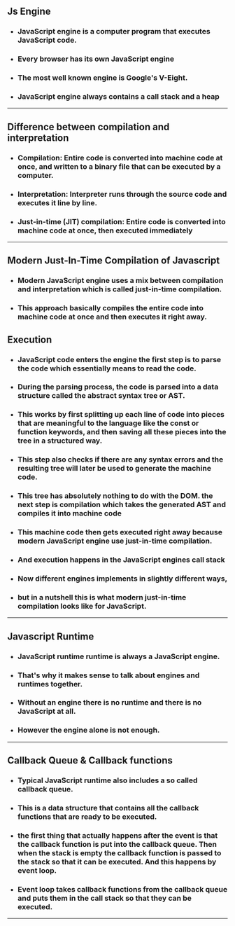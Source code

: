 ## Js Engine
* ### JavaScript engine is a computer program that executes JavaScript code.
* ### Every browser has its own JavaScript engine
* ### The most well known engine is Google's V-Eight.

* ### JavaScript engine always contains a call stack and a heap
---
## Difference between compilation and interpretation
* ### **Compilation**: Entire code is converted into machine code at once, and written to a binary file that can be executed by a computer.

* ### **Interpretation**: Interpreter runs through the source code and executes it line by line.

* ### **Just-in-time (JIT) compilation**: Entire code is converted into machine code at once, then executed immediately
---

## Modern Just-In-Time Compilation of Javascript

* ### Modern JavaScript engine uses a mix between compilation and interpretation which is called just-in-time compilation.
* ### This approach basically compiles the entire code into machine code at once and then executes it right away.

## Execution
* ### JavaScript code enters the engine the first step is to parse the code which essentially means to read the code.

* ### During the parsing process, the code is parsed into a data structure called the abstract syntax tree or AST.

* ### This works by first splitting up each line of code into pieces that are meaningful to the language like the const or function keywords, and then saving all these pieces into the tree in a structured way.

* ### This step also checks if there are any syntax errors and the resulting tree will later be used to generate the machine code.

* ### This tree has absolutely nothing to do with the DOM. the next step is compilation which takes the generated AST and compiles it into machine code

* ### This machine code then gets executed right away because modern JavaScript engine use just-in-time compilation.
* ### And execution happens in the JavaScript engines call stack

* ### Now different engines implements in slightly different ways,
* ### but in a nutshell this is what modern just-in-time compilation looks like for JavaScript.
---
## Javascript Runtime
* ### JavaScript runtime runtime is always a JavaScript engine.

* ### That's why it makes sense to talk about engines and runtimes together.
* ### Without an engine there is no runtime and there is no JavaScript at all.
* ### However the engine alone is not enough. 
---
## Callback Queue & Callback functions
* ### Typical JavaScript runtime also includes a so called callback queue.
* ### This is a data structure that contains all the callback functions that are ready to be executed.

* ### the first thing that actually happens after the event is that the callback function is put into the callback queue. Then when the stack is empty the callback function is passed to the stack so that it can be executed. And this happens by event loop.
* ### Event loop takes callback functions from the callback queue and puts them in the call stack so that they can be executed.
---
